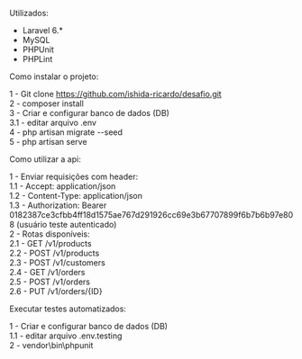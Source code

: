 Utilizados:
- Laravel 6.*
- MySQL 
- PHPUnit
- PHPLint

Como instalar o projeto:

1 - Git clone https://github.com/ishida-ricardo/desafio.git <br/>
2 - composer install <br/>
3 - Criar e configurar banco de dados (DB)  <br/>
3.1 - editar arquivo .env <br/>
4 - php artisan migrate --seed <br/>
5 - php artisan serve <br/>

Como utilizar a api:

1 - Enviar requisições com header: <br/>
1.1 - Accept: application/json <br/>
1.2 - Content-Type: application/json <br/>
1.3 - Authorization: Bearer 0182387ce3cfbb4ff18d1575ae767d291926cc69e3b67707899f6b7b6b97e808 (usuário teste autenticado) <br/>
2 - Rotas disponíveis: <br/>
2.1 - GET /v1/products <br/>
2.2 - POST /v1/products <br/>
2.3 - POST /v1/customers <br/>
2.4 - GET /v1/orders <br/>
2.5 - POST /v1/orders <br/>
2.6 - PUT /v1/orders/{ID} <br/>

Executar testes automatizados:

1 - Criar e configurar banco de dados (DB)  <br/>
1.1 - editar arquivo .env.testing <br/>
2 - vendor\bin\phpunit <br/>
